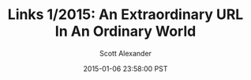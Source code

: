 ---
layout: podcast
title: "Links 1/2015: An Extraordinary URL In An Ordinary World"
author: Scott Alexander
description: https://slatestarcodex.com/2015/01/06/links-12015-an-extraordinary-url-in-an-ordinary-world/
date: 2015-01-06 23:58:00 PST
length: 2419723
duration: 605
guid: links-12015-an-extraordinary-url-in-an-ordinary-world
---